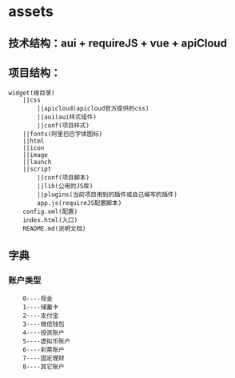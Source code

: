 # assets
## 技术结构：aui + requireJS + vue + apiCloud
## 项目结构：
    widget(根目录)
        ||css
            ||apicloud(apicloud官方提供的css)
            ||aui(aui样式组件)
            ||conf(项目样式)
        ||fonts(阿里巴巴字体图标)
        ||html
        ||icon
        ||image
        ||launch
        ||script
            ||conf(项目脚本)
            ||lib(公用的JS库)
            ||plugins(当前项目用到的插件或自己编写的插件)
            app.js(requireJS配置脚本)
        config.xml(配置)
        index.html(入口)
        README.md(说明文档)

## 字典
### 账户类型
        0----现金
        1----储蓄卡
        2----支付宝
        3----微信钱包
        4----投资账户
        5----虚拟币账户
        6----彩票账户
        7----固定理财
        8----其它账户
